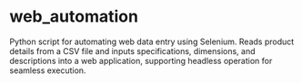 # web_automation
Python script for automating web data entry using Selenium. Reads product details from a CSV file and inputs specifications, dimensions, and descriptions into a web application, supporting headless operation for seamless execution.
